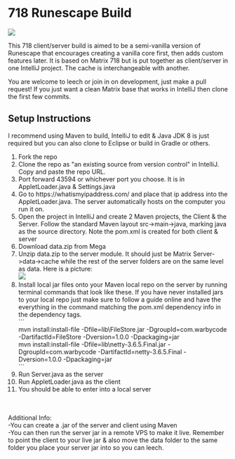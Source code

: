 # 718 Runescape Build
<img src="https://i.gyazo.com/3043a41874f6a791cb2899cb36e794f1.png">
<p>This 718 client/server build is aimed to be a semi-vanilla version of Runescape that encourages creating a vanilla core first, then adds custom features later.
It is based on Matrix 718 but is put together as client/server in one IntelliJ project. The cache is interchangeable with another.</p>

You are welcome to leech or join in on development, just make a pull request! If you just want a clean Matrix base that works in IntelliJ then clone the first few commits.

<h2>Setup Instructions</h2>
<p>I recommend using Maven to build, IntelliJ to edit & Java JDK 8 is just required but you can also clone to Eclipse or build in Gradle or others.</p>
<ol>
<li>Fork the repo
<li>Clone the repo as "an existing source from version control" in IntelliJ. Copy and paste the repo URL.
<li>Port forward 43594 or whichever port you choose. It is in AppletLoader.java & Settings.java
<li>Go to https://whatismyipaddress.com/ and place that ip address into the AppletLoader.java. The server automatically hosts on the computer you run it on.
<li>Open the project in IntelliJ and create 2 Maven projects, the Client & the Server. Follow the standard Maven layout src->main->java, marking java as the source directory.
Note the pom.xml is created for both client & server
<li>Download data.zip from Mega
<li>Unzip data.zip to the server module. It should just be Matrix Server->data->cache while the rest of the server folders are on the same level as data. Here is a picture:<br> 
<img src="https://i.gyazo.com/2e95faffe500e88dd3eb5658efe717b7.png">
<li>Install local jar files onto your Maven local repo on the server by running terminal commands that look like these. If you have never installed jars to your local repo 
just make sure to follow a guide online and have the everything in the command matching the pom.xml dependency info in the dependency tags.
<br>```<br>
mvn install:install-file -Dfile=lib\FileStore.jar -DgroupId=com.warbycode -DartifactId=FileStore -Dversion=1.0.0 -Dpackaging=jar<br>
mvn install:install-file -Dfile=lib\netty-3.6.5.Final.jar -DgroupId=com.warbycode -DartifactId=netty-3.6.5.Final -Dversion=1.0.0 -Dpackaging=jar
<br>```<br>
<li>Run Server.java as the server
<li>Run AppletLoader.java as the client
<li>You should be able to enter into a local server
</ol>
  <br/><br/>
 Additional Info:<br>
 -You can create a .jar of the server and client using Maven<br>
 -You can then run the server jar in a remote VPS to make it live. Remember to point the client to your live jar & also move the data folder to the same folder 
 you place your server jar into so you can leech.
